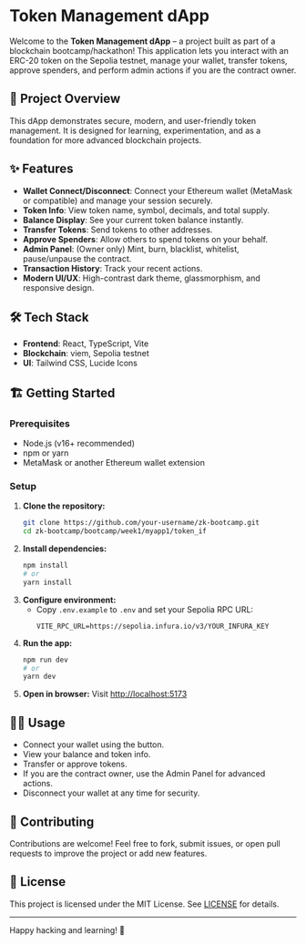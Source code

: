 # Token Management dApp

Welcome to the **Token Management dApp** – a project built as part of a blockchain bootcamp/hackathon! This application lets you interact with an ERC-20 token on the Sepolia testnet, manage your wallet, transfer tokens, approve spenders, and perform admin actions if you are the contract owner.

## 🚀 Project Overview
This dApp demonstrates secure, modern, and user-friendly token management. It is designed for learning, experimentation, and as a foundation for more advanced blockchain projects.

## ✨ Features
- **Wallet Connect/Disconnect**: Connect your Ethereum wallet (MetaMask or compatible) and manage your session securely.
- **Token Info**: View token name, symbol, decimals, and total supply.
- **Balance Display**: See your current token balance instantly.
- **Transfer Tokens**: Send tokens to other addresses.
- **Approve Spenders**: Allow others to spend tokens on your behalf.
- **Admin Panel**: (Owner only) Mint, burn, blacklist, whitelist, pause/unpause the contract.
- **Transaction History**: Track your recent actions.
- **Modern UI/UX**: High-contrast dark theme, glassmorphism, and responsive design.

## 🛠️ Tech Stack
- **Frontend**: React, TypeScript, Vite
- **Blockchain**: viem, Sepolia testnet
- **UI**: Tailwind CSS, Lucide Icons

## 🏗️ Getting Started

### Prerequisites
- Node.js (v16+ recommended)
- npm or yarn
- MetaMask or another Ethereum wallet extension

### Setup
1. **Clone the repository:**
   ```bash
   git clone https://github.com/your-username/zk-bootcamp.git
   cd zk-bootcamp/bootcamp/week1/myapp1/token_if
   ```
2. **Install dependencies:**
   ```bash
   npm install
   # or
   yarn install
   ```
3. **Configure environment:**
   - Copy `.env.example` to `.env` and set your Sepolia RPC URL:
     ```env
     VITE_RPC_URL=https://sepolia.infura.io/v3/YOUR_INFURA_KEY
     ```
4. **Run the app:**
   ```bash
   npm run dev
   # or
   yarn dev
   ```
5. **Open in browser:**
   Visit [http://localhost:5173](http://localhost:5173)

## 🧑‍💻 Usage
- Connect your wallet using the button.
- View your balance and token info.
- Transfer or approve tokens.
- If you are the contract owner, use the Admin Panel for advanced actions.
- Disconnect your wallet at any time for security.

## 🤝 Contributing
Contributions are welcome! Feel free to fork, submit issues, or open pull requests to improve the project or add new features.

## 📄 License
This project is licensed under the MIT License. See [LICENSE](./LICENSE) for details.

---
Happy hacking and learning! 🚀 